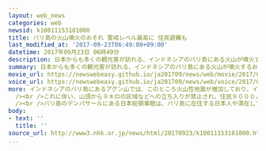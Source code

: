 ```yaml
---
layout: web_news
categories: web
newsid: k10011153181000
title: バリ島の火山噴火のおそれ 警戒レベル最高に 住民避難も
last_modified_at: '2017-09-23T06:49:00+09:00'
datetime: 2017年09月23日 06時49分
description: 日本からも多くの観光客が訪れる、インドネシアのバリ島にある火山が噴火するおそれがあるとして、インドネシア政府は、警戒レベルを最高度に引き上げて周辺の住民を避難させるなど注意を呼びかけています。
summary: 日本からも多くの観光客が訪れる、インドネシアのバリ島にある火山が噴火するおそれがあるとして、インドネシア政府は、警戒レベルを最高度に引き上げて周辺の住民を避難させるなど注意を呼びかけています。
movie_url: https://newswebeasy.github.io/ja201709/news/web/movie/2017/09/23/k10011153181000.mp4
voice_url: https://newswebeasy.github.io/ja201709/news/web/voice/2017/09/23/k10011153181000.mp3
more: インドネシアのバリ島にあるアグン山では、このところ火山性地震が増加しており、インドネシア火山地質災害対策局は２２日、警戒レベルを最も高いレベル４に引き上げました。<br
  /><br />これに伴い、山頂から９キロの区域などへの立ち入りが禁止され、住民９０００人余りが避難したということです。<br /><br />バリ島では過去、火山の噴火による噴煙で空港が閉鎖され、多くの観光客に影響が出たこともありますが、これまでのところ航空便は通常どおり運航しているということです。<br
  /><br />バリ島のデンパサールにある日本総領事館は、バリ島に在住する日本人や滞在している観光客に対して情報を集め、安全を確保するよう呼びかけています。
body:
- text: ''
  title: ''
source_url: http://www3.nhk.or.jp/news/html/20170923/k10011153181000.html
...
```

